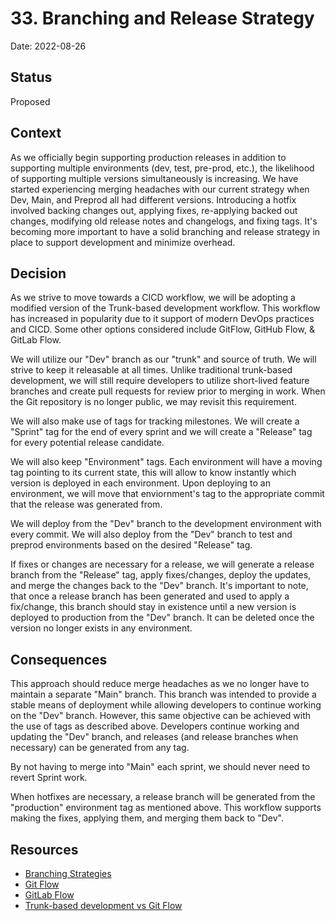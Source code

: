 # 33. Branching and Release Strategy

Date: 2022-08-26

## Status
 
Proposed

## Context

As we officially begin supporting production releases in addition to supporting multiple environments (dev, test, pre-prod, etc.), the likelihood of supporting multiple versions simultaneously is increasing. We have started experiencing merging headaches with our current strategy when Dev, Main, and Preprod all had different versions. Introducing a hotfix involved backing changes out, applying fixes, re-applying backed out changes, modifying old release notes and changelogs, and fixing tags. It's becoming more important to have a solid branching and release strategy in place to support development and minimize overhead.

## Decision

As we strive to move towards a CICD workflow, we will be adopting a modified version of the Trunk-based development workflow. This workflow has increased in popularity due to it support of modern DevOps practices and CICD. Some other options considered include GitFlow, GitHub Flow, & GitLab Flow. 

We will utilize our "Dev" branch as our "trunk" and source of truth. We will strive to keep it releasable at all times. Unlike traditional trunk-based development, we will still require developers to utilize short-lived feature branches and create pull requests for review prior to merging in work. When the Git repository is no longer public, we may revisit this requirement.

We will also make use of tags for tracking milestones. We will create a "Sprint" tag for the end of every sprint and we will create a "Release" tag for every potential release candidate. 

We will also keep "Environment" tags. Each environment will have a moving tag pointing to its current state, this will allow to know instantly which version is deployed in each environment. Upon deploying to an environment, we will move that enviornment's tag to the appropriate commit that the release was generated from.

We will deploy from the "Dev" branch to the development environment with every commit. We will also deploy from the "Dev" branch to test and preprod environments based on the desired "Release" tag. 

If fixes or changes are necessary for a release, we will generate a release branch from the "Release" tag, apply fixes/changes, deploy the updates, and merge the changes back to the "Dev" branch. It's important to note, that once a release branch has been generated and used to apply a fix/change, this branch should stay in existence until a new version is deployed to production from the "Dev" branch. It can be deleted once the version no longer exists in any environment.

## Consequences

This approach should reduce merge headaches as we no longer have to maintain a separate "Main" branch. This branch was intended to provide a stable means of deployment while allowing developers to continue working on the "Dev" branch. However, this same objective can be achieved with the use of tags as described above. Developers continue working and updating the "Dev" branch, and releases (and release branches when necessary) can be generated from any tag.

By not having to merge into "Main" each sprint, we should never need to revert Sprint work.

When hotfixes are necessary, a release branch will be generated from the "production" environment tag as mentioned above. This workflow supports making the fixes, applying them, and merging them back to "Dev". 

## Resources
* [Branching Strategies](https://www.flagship.io/git-branching-strategies/)
* [Git Flow](https://www.atlassian.com/git/tutorials/comparing-workflows/gitflow-workflow)
* [GitLab Flow](https://docs.gitlab.com/ee/topics/gitlab_flow.html)
* [Trunk-based development vs Git Flow](https://www.toptal.com/software/trunk-based-development-git-flow)
